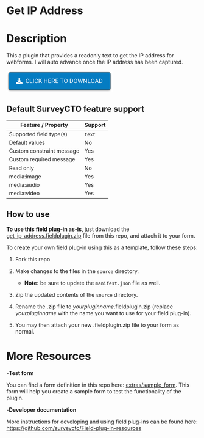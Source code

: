 # Get IP Address

# Description
This a plugin that provides a readonly text to get the IP address for webforms. I will auto advance once the IP address has been captured.

[![Download now](extras/download-button.png)](https://github.com/surveycto/get_ip_address/raw/master/get_ip_address.fieldplugin.zip)

## Default SurveyCTO feature support

| Feature / Property | Support |
| --- | --- |
| Supported field type(s) | `text`|
| Default values | No |
| Custom constraint message | Yes |
| Custom required message | Yes |
| Read only | No |
| media:image | Yes |
| media:audio | Yes |
| media:video | Yes |

## How to use

**To use this field plug-in as-is**, just download the [get_ip_address.fieldplugin.zip](https://github.com/surveycto/get_ip_address/raw/master/get_ip_address.fieldplugin.zip) file from this repo, and attach it to your form.

To create your own field plug-in using this as a template, follow these steps:

1. Fork this repo
1. Make changes to the files in the `source` directory.

    * **Note:** be sure to update the `manifest.json` file as well.

1. Zip the updated contents of the `source` directory.
1. Rename the .zip file to *yourpluginname*.fieldplugin.zip (replace *yourpluginname* with the name you want to use for your field plug-in).
1. You may then attach your new .fieldplugin.zip file to your form as normal.

# More Resources
-__Test form__

 You can find a form definition in this repo here: [extras/sample_form](https://github.com/surveycto/get_ip_address/blob/master/extras/sample_form/get_ip_address_sample.xlsx). This form will help you create a sample form to test the functionality of the plugin.

-__Developer documentation__

More instructions for developing and using field plug-ins can be found here: https://github.com/surveycto/Field-plug-in-resources
